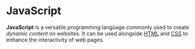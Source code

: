# JavaScript

**JavaScript** is a versatile programming language commonly used to create *dynamic content* on websites. It can be used alongside [HTML](/wiki/HTML) and [CSS](/wiki/CSS) to enhance the interactivity of web pages.